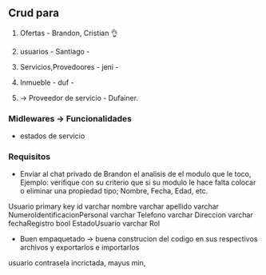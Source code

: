## Crud para

1. Ofertas - Brandon, Cristian 👌
2. usuarios - Santiago -
3. Servicios,Provedoores - jeni -
4. Inmueble - duf -

5. -> Proveedor de servicio - Dufainer.

### Midlewares -> Funcionalidades

- estados de servicio

### Requisitos

- Enviar al chat privado de Brandon el analisis de el modulo que le toco, Ejemplo: verifique con su criterio que si su modulo le hace falta colocar o eliminar una propiedad tipo; Nombre, Fecha, Edad, etc.

Usuario
primary key id
varchar nombre
varchar apellido
varchar NumeroIdentificacionPersonal
varchar Telefono
varchar Direccion
varchar fechaRegistro
bool EstadoUsuario
varchar Rol

- Buen empaquetado -> buena construcion del codigo en sus respectivos archivos y exportarlos e importarlos

usuario
contrasela incrictada, mayus min,
